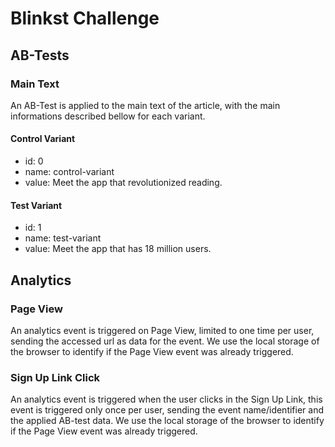 # Blinkst Challenge

## AB-Tests

### Main Text

An AB-Test is applied to the main text of the article, with the main informations described bellow for each variant.

#### Control Variant

- id: 0
- name: control-variant
- value: Meet the app that revolutionized reading.

#### Test Variant

- id: 1
- name: test-variant
- value: Meet the app that has 18 million users.

## Analytics

### Page View

An analytics event is triggered on Page View, limited to one time per user, sending the accessed url as data for the event.
We use the local storage of the browser to identify if the Page View event was already triggered.

### Sign Up Link Click

An analytics event is triggered when the user clicks in the Sign Up Link, this event is triggered only once per user, sending the event name/identifier and the applied AB-test data.
We use the local storage of the browser to identify if the Page View event was already triggered.
